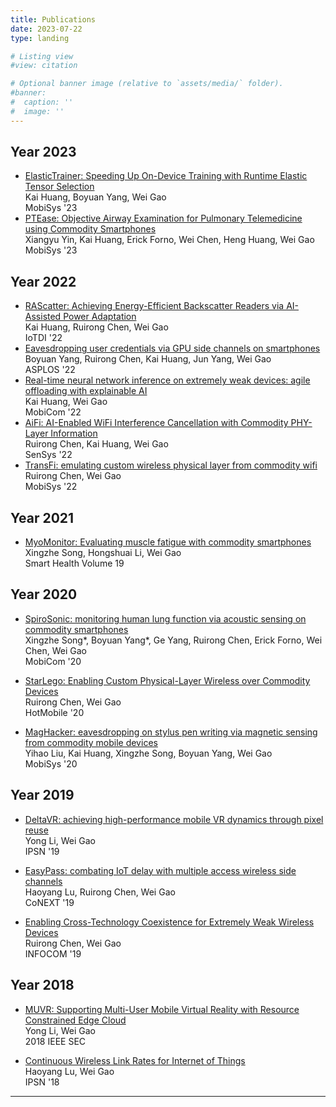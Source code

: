 ```yaml
---
title: Publications
date: 2023-07-22
type: landing

# Listing view
#view: citation

# Optional banner image (relative to `assets/media/` folder).
#banner:
#  caption: ''
#  image: ''
---
```


## Year 2023

* [ElasticTrainer: Speeding Up On-Device Training with Runtime Elastic Tensor Selection](https://doi.org/10.1145/3581791.3596852)  
  Kai Huang, Boyuan Yang, Wei Gao  
  MobiSys '23
* [PTEase: Objective Airway Examination for Pulmonary Telemedicine using Commodity Smartphones](https://doi.org/10.1145/3581791.3596854)  
  Xiangyu Yin, Kai Huang, Erick Forno, Wei Chen, Heng Huang, Wei Gao  
  MobiSys '23
  
## Year 2022

* [RAScatter: Achieving Energy-Efficient Backscatter Readers via AI-Assisted Power Adaptation](https://doi.org/10.1109/IoTDI54339.2022.00016)  
  Kai Huang, Ruirong Chen, Wei Gao  
  IoTDI '22
* [Eavesdropping user credentials via GPU side channels on smartphones](https://doi.org/10.1145/3503222.3507757)  
  Boyuan Yang, Ruirong Chen, Kai Huang, Jun Yang, Wei Gao  
  ASPLOS '22
* [Real-time neural network inference on extremely weak devices: agile offloading with explainable AI](https://doi.org/10.1145/3495243.3560551)  
  Kai Huang, Wei Gao  
  MobiCom '22
* [AiFi: AI-Enabled WiFi Interference Cancellation with Commodity PHY-Layer Information](https://doi.org/10.1145/3560905.3568537)  
  Ruirong Chen, Kai Huang, Wei Gao  
  SenSys '22
* [TransFi: emulating custom wireless physical layer from commodity wifi](https://doi.org/10.1145/3498361.3538946)  
  Ruirong Chen, Wei Gao  
  MobiSys '22

## Year 2021

* [MyoMonitor: Evaluating muscle fatigue with commodity smartphones](https://doi.org/10.1016/j.smhl.2020.100175)  
  Xingzhe Song, Hongshuai Li, Wei Gao  
  Smart Health Volume 19

## Year 2020

* [SpiroSonic: monitoring human lung function via acoustic sensing on commodity smartphones](https://doi.org/10.1145/3372224.3419209)  
  Xingzhe Song\*, Boyuan Yang\*, Ge Yang, Ruirong Chen, Erick Forno, Wei Chen, Wei Gao  
  MobiCom '20

* [StarLego: Enabling Custom Physical-Layer Wireless over Commodity Devices](https://doi.org/10.1145/3376897.3377852)  
  Ruirong Chen, Wei Gao  
  HotMobile '20

* [MagHacker: eavesdropping on stylus pen writing via magnetic sensing from commodity mobile devices](https://doi.org/10.1145/3386901.3389030)  
  Yihao Liu, Kai Huang, Xingzhe Song, Boyuan Yang, Wei Gao  
  MobiSys '20

## Year 2019

* [DeltaVR: achieving high-performance mobile VR dynamics through pixel reuse](https://doi.org/10.1145/3302506.3310385)  
  Yong Li, Wei Gao  
  IPSN '19

* [EasyPass: combating IoT delay with multiple access wireless side channels](https://doi.org/10.1145/3359989.3365421)  
  Haoyang Lu, Ruirong Chen, Wei Gao  
  CoNEXT '19

* [Enabling Cross-Technology Coexistence for Extremely Weak Wireless Devices](https://doi.org/10.1109/INFOCOM.2019.8737379)  
  Ruirong Chen, Wei Gao  
  INFOCOM '19

## Year 2018

* [MUVR: Supporting Multi-User Mobile Virtual Reality with Resource Constrained Edge Cloud](https://doi.org/10.1109/SEC.2018.00008)  
  Yong Li, Wei Gao  
  2018 IEEE SEC

* [Continuous Wireless Link Rates for Internet of Things](https://doi.org/10.1109/IPSN.2018.00012)  
  Haoyang Lu, Wei Gao  
  IPSN '18

-----------
